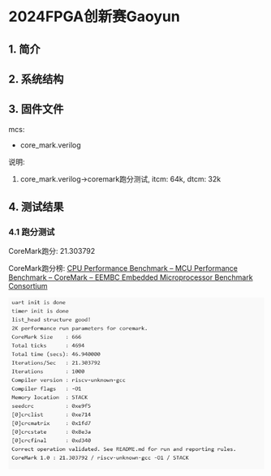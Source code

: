 # 2024FPGA创新赛Gaoyun

## 1. 简介



## 2. 系统结构



## 3. 固件文件
mcs:
- core_mark.verilog

说明:
1. core_mark.verilog->coremark跑分测试, itcm: 64k, dtcm: 32k  

## 4. 测试结果

### 4.1 跑分测试

CoreMark跑分: 21.303792

CoreMark跑分榜: [CPU Performance Benchmark – MCU Performance Benchmark – CoreMark – EEMBC Embedded Microprocessor Benchmark Consortium](https://www.eembc.org/coremark/scores.php)

![image-20241125152514451](pic/image-20241125152514451.png)

